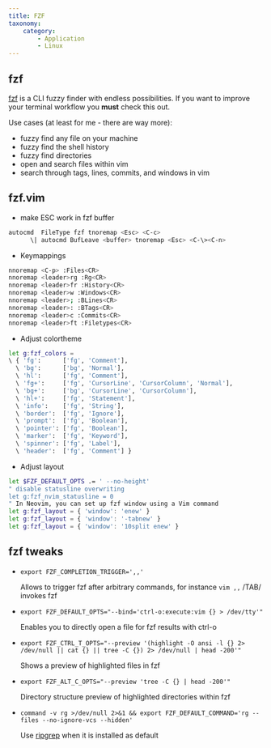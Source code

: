 ```yaml
---
title: FZF
taxonomy:
    category:
        - Application
        - Linux
---
```


## fzf
[fzf](https://github.com/junegunn/fzf) is a CLI fuzzy finder with endless possibilities. If you want to improve your terminal workflow you **must** check this out.

Use cases (at least for me - there are way more):

- fuzzy find any file on your machine
- fuzzy find the shell history
- fuzzy find directories
- open and search files within vim
- search through tags, lines, commits, and windows in vim

## fzf.vim

- make ESC work in fzf buffer
```sh
autocmd  FileType fzf tnoremap <Esc> <C-c>
      \| autocmd BufLeave <buffer> tnoremap <Esc> <C-\><C-n>
```

- Keymappings
```sh
nnoremap <C-p> :Files<CR>
nnoremap <leader>rg :Rg<CR>
nnoremap <leader>fr :History<CR>
nnoremap <leader>w :Windows<CR>
nnoremap <leader>; :BLines<CR>
nnoremap <leader>: :BTags<CR>
nnoremap <leader>c :Commits<CR>
nnoremap <leader>ft :Filetypes<CR>
```

- Adjust colortheme
```sh
let g:fzf_colors =
\ { 'fg':      ['fg', 'Comment'],
  \ 'bg':      ['bg', 'Normal'],
  \ 'hl':      ['fg', 'Comment'],
  \ 'fg+':     ['fg', 'CursorLine', 'CursorColumn', 'Normal'],
  \ 'bg+':     ['bg', 'CursorLine', 'CursorColumn'],
  \ 'hl+':     ['fg', 'Statement'],
  \ 'info':    ['fg', 'String'],
  \ 'border':  ['fg', 'Ignore'],
  \ 'prompt':  ['fg', 'Boolean'],
  \ 'pointer': ['fg', 'Boolean'],
  \ 'marker':  ['fg', 'Keyword'],
  \ 'spinner': ['fg', 'Label'],
  \ 'header':  ['fg', 'Comment'] }
```

- Adjust layout
```sh
let $FZF_DEFAULT_OPTS .= ' --no-height'
" disable statusline overwriting
let g:fzf_nvim_statusline = 0
" In Neovim, you can set up fzf window using a Vim command
let g:fzf_layout = { 'window': 'enew' }
let g:fzf_layout = { 'window': '-tabnew' }
let g:fzf_layout = { 'window': '10split enew' }
```


## fzf tweaks

- `export FZF_COMPLETION_TRIGGER=',,'`

	Allows to trigger fzf after arbitrary commands, for instance `vim ,,`  /TAB/ invokes fzf

- `export FZF_DEFAULT_OPTS="--bind='ctrl-o:execute:vim {} > /dev/tty'"`
	
    Enables you to directly open a file for fzf results with ctrl-o

- `export FZF_CTRL_T_OPTS="--preview '(highlight -O ansi -l {} 2> /dev/null || cat {} || tree -C {}) 2> /dev/null | head -200'"` 

	Shows a preview of highlighted files in fzf

- `export FZF_ALT_C_OPTS="--preview 'tree -C {} | head -200'"`

	Directory structure preview of highlighted directories within fzf

- `command -v rg >/dev/null 2>&1 && export FZF_DEFAULT_COMMAND='rg --files --no-ignore-vcs --hidden'` 
	
    Use [ripgrep](https://github.com/BurntSushi/ripgrep) when it is installed as default
    
